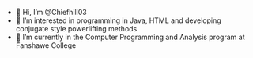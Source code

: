 - 👋 Hi, I’m @Chiefhill03
- 👀 I’m interested in programming in Java, HTML and developing conjugate style powerlifting methods
- 🌱 I’m currently in the Computer Programming and Analysis program at Fanshawe College



<!---
Chiefhill03/Chiefhill03 is a ✨ special ✨ repository because its `README.md` (this file) appears on your GitHub profile.
You can click the Preview link to take a look at your changes.
--->
